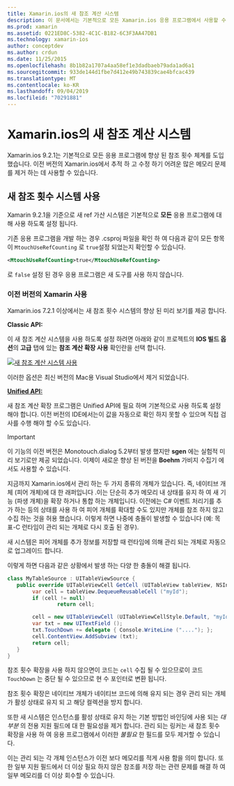 ```yaml
---
title: Xamarin.ios의 새 참조 계산 시스템
description: 이 문서에서는 기본적으로 모든 Xamarin.ios 응용 프로그램에서 사용할 수 있는 Xamarin의 향상 된 참조 계산 시스템에 대해 설명 합니다.
ms.prod: xamarin
ms.assetid: 0221ED8C-5382-4C1C-B182-6C3F3AA47DB1
ms.technology: xamarin-ios
author: conceptdev
ms.author: crdun
ms.date: 11/25/2015
ms.openlocfilehash: 8b1b82a1707a4aa58ef1e3dadbaeb79ada1ad6a1
ms.sourcegitcommit: 933de144d1fbe7d412e49b743839cae4bfcac439
ms.translationtype: MT
ms.contentlocale: ko-KR
ms.lasthandoff: 09/04/2019
ms.locfileid: "70291881"
---
```

# <a name="new-reference-counting-system-in-xamarinios"></a>Xamarin.ios의 새 참조 계산 시스템

Xamarin.ios 9.2.1는 기본적으로 모든 응용 프로그램에 향상 된 참조 횟수 체계를 도입 했습니다. 이전 버전의 Xamarin.ios에서 추적 하 고 수정 하기 어려운 많은 메모리 문제를 제거 하는 데 사용할 수 있습니다.

## <a name="enabling-the-new-reference-counting-system"></a>새 참조 횟수 시스템 사용

Xamarin 9.2.1을 기준으로 새 ref 가산 시스템은 기본적으로 **모든** 응용 프로그램에 대해 사용 하도록 설정 됩니다.

기존 응용 프로그램을 개발 하는 경우 .csproj 파일을 확인 하 여 다음과 같이 모든 항목이 `MtouchUseRefCounting` 로 `true`설정 되었는지 확인할 수 있습니다.

```xml
<MtouchUseRefCounting>true</MtouchUseRefCounting>
```

로 `false` 설정 된 경우 응용 프로그램은 새 도구를 사용 하지 않습니다.

### <a name="using-older-versions-of-xamarin"></a>이전 버전의 Xamarin 사용

Xamarin.ios 7.2.1 이상에서는 새 참조 횟수 시스템의 향상 된 미리 보기를 제공 합니다.

**Classic API:**

이 새 참조 계산 시스템을 사용 하도록 설정 하려면 아래와 같이 프로젝트의 **IOS 빌드 옵션**의 **고급** 탭에 있는 **참조 계산 확장 사용** 확인란을 선택 합니다. 

[![](newrefcount-images/image1.png "새 참조 계산 시스템 사용")](newrefcount-images/image1.png#lightbox)

이러한 옵션은 최신 버전의 Mac용 Visual Studio에서 제거 되었습니다.

 **[Unified API:](~/cross-platform/macios/unified/index.md)**

 새 참조 계산 확장 프로그램은 Unified API에 필요 하며 기본적으로 사용 하도록 설정 해야 합니다. 이전 버전의 IDE에서는이 값을 자동으로 확인 하지 못할 수 있으며 직접 검사를 수행 해야 할 수도 있습니다.


> [!IMPORTANT]
> 이 기능의 이전 버전은 Monotouch.dialog 5.2부터 발생 했지만 **sgen** 에는 실험적 미리 보기로만 제공 되었습니다. 이제이 새로운 향상 된 버전을 **Boehm** 가비지 수집기 에서도 사용할 수 있습니다.


지금까지 Xamarin.ios에서 관리 하는 두 가지 종류의 개체가 있습니다. 즉, 네이티브 개체 (피어 개체)에 대 한 래퍼입니다 .이는 단순히 추가 메모리 내 상태를 유지 하 여 새 기능 (파생 개체)을 확장 하거나 통합 하는 개체입니다. 이전에는 C# 이벤트 처리기를 추가 하는 등의 상태를 사용 하 여 피어 개체를 확대할 수도 있지만 개체를 참조 하지 않고 수집 하는 것을 허용 했습니다. 이렇게 하면 나중에 충돌이 발생할 수 있습니다 (예: 목표-C 런타임이 관리 되는 개체로 다시 호출 된 경우).

새 시스템은 피어 개체를 추가 정보를 저장할 때 런타임에 의해 관리 되는 개체로 자동으로 업그레이드 합니다.

이렇게 하면 다음과 같은 상황에서 발생 하는 다양 한 충돌이 해결 됩니다.

```csharp
class MyTableSource : UITableViewSource {
   public override UITableViewCell GetCell (UITableView tableView, NSIndexPath indexPath) {
        var cell = tableView.DequeueReusableCell ("myId");
        if (cell != null)
                return cell;

        cell = new UITableViewCell (UITableViewCellStyle.Default, "myId");
        var txt = new UITextField ();
        txt.TouchDown += delegate { Console.WriteLine ("...."); };
        cell.ContentView.AddSubview (txt);
        return cell;
   }
}
```

참조 횟수 확장을 사용 하지 않으면이 코드는 `cell` 수집 될 수 있으므로이 코드 `TouchDown` 는 중단 될 수 있으므로 현 수 포인터로 변환 됩니다.

참조 횟수 확장은 네이티브 개체가 네이티브 코드에 의해 유지 되는 경우 관리 되는 개체가 활성 상태로 유지 되 고 해당 컬렉션을 방지 합니다.

또한 새 시스템은 인스턴스를 활성 상태로 유지 하는 기본 방법인 바인딩에 사용 되는 *대부분* 의 전용 지원 필드에 대 한 필요성을 제거 합니다. 관리 되는 링커는 새 참조 횟수 확장을 사용 하 여 응용 프로그램에서 이러한 *불필요* 한 필드를 모두 제거할 수 있습니다.

이는 관리 되는 각 개체 인스턴스가 이전 보다 메모리를 적게 사용 함을 의미 합니다. 또한 일부 지원 필드에서 더 이상 필요 하지 않은 참조를 저장 하는 관련 문제를 해결 하 여 일부 메모리를 더 이상 회수할 수 있습니다.
